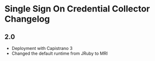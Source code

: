 # Single Sign On Credential Collector Changelog

## 2.0

- Deployment with Capistrano 3
- Changed the default runtime from JRuby to MRI

